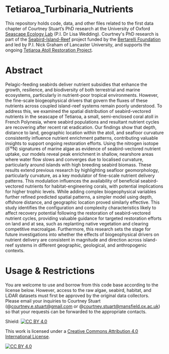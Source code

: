 # Tetiaroa_Turbinaria_Nutrients
This repository holds code, data, and other files related to the first data chapter of Courtney Stuart’s PhD research at the University of Oxford [Seascape Ecology Lab](https://www.oxfordseascapeecologylab.com/) (P.I. Dr Lisa Wedding). Courtney's PhD research is part of the [Seabird-Island-Reef](https://www.marine.science/project/implications-of-nutrient-flow-and-feedback-across-the-seabird-island-reef-system/) project funded by the [Bertarelli Foundation](https://www.fondation-bertarelli.org/) and led by P.I. Nick Graham of Lancaster University, and supports the ongoing [Tetiaroa Atoll Restoration Project](https://www.tetiaroasociety.org/programs/conservation/tetiaroa-habitat-restoration-program). 

# Abstract
Pelagic-feeding seabirds deliver nutrient subsidies that enhance the growth, resilience, and biodiversity of both terrestrial and marine ecosystems, particularly in nutrient-poor tropical environments. However, the fine-scale biogeophysical drivers that govern the fluxes of these nutrients across coupled island-reef systems remain poorly understood. To address this, we examined the spatial distribution of seabird-vectored nutrients in the seascape of Tetiaroa, a small, semi-enclosed coral atoll in French Polynesia, where seabird populations and resultant nutrient cycles are recovering after recent rat eradication. Our findings show that depth, distance to land, geographic location within the atoll, and seafloor curvature consistently influence nutrient enrichment patterns, contributing valuable insights to support ongoing restoration efforts. Using the nitrogen isotope (δ¹⁵N) signatures of marine algae as evidence of seabird-vectored nutrient uptake, our models reveal peak enrichment in shallow, nearshore areas where water flow slows and converges due to localised curvature, particularly around islands with high breeding seabird biomass. These results extend previous research by highlighting seafloor geomorphology, particularly curvature, as a key modulator of fine-scale nutrient delivery patterns. This modulation influences the availability of beneficial seabird-vectored nutrients for habitat-engineering corals, with potential implications for higher trophic levels. While adding complex biogeophysical variables further refined predicted spatial patterns, a simpler model using depth, offshore distance, and geographic location proved similarly effective. This study identifies the configuration and complexity characteristics likely to affect recovery potential following the restoration of seabird-vectored nutrient cycles, providing valuable guidance for targeted restoration efforts on land and at sea, such as replanting native vegetation and clearing competitive macroalgae. Furthermore, this research sets the stage for future investigations into whether the effects of biogeophysical drivers on nutrient delivery are consistent in magnitude and direction across island-reef systems in different geographic, geological, and anthropogenic contexts.

# Usage & Restrictions
You are welcome to use and borrow from this code base according to the license below. However, access to the raw algae, seabird, habitat, and LiDAR datasets must first be approved by the original data collectors. Please email your inquiries to Courtney Stuart (@courtney.e.stuart@gmail.com or @courtney.stuart@mansfield.ox.ac.uk) so that your requests can be forwarded to the appropriate contacts.

Shield: [![CC BY 4.0][cc-by-shield]][cc-by]

This work is licensed under a
[Creative Commons Attribution 4.0 International License][cc-by].

[![CC BY 4.0][cc-by-image]][cc-by]

[cc-by]: http://creativecommons.org/licenses/by/4.0/
[cc-by-image]: https://i.creativecommons.org/l/by/4.0/88x31.png
[cc-by-shield]: https://img.shields.io/badge/License-CC%20BY%204.0-lightgrey.svg
